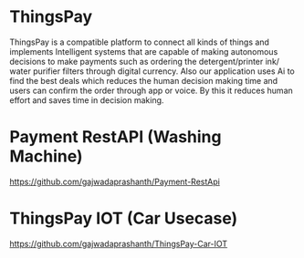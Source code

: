 # ThingsPay

ThingsPay is a compatible platform to connect all kinds of things and implements Intelligent systems that are capable of making autonomous decisions to make payments such as ordering the detergent/printer ink/ water purifier filters through digital currency. Also our application uses Ai to find the best deals which reduces the human decision making time and users can confirm the order through app or voice. By this it reduces human effort and saves time in decision making.

# Payment RestAPI (Washing Machine)
https://github.com/gajwadaprashanth/Payment-RestApi

# ThingsPay IOT (Car Usecase)
https://github.com/gajwadaprashanth/ThingsPay-Car-IOT
